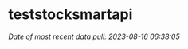 
<!-- README.md is generated from README.Rmd. Please edit that file -->

# teststocksmartapi

*Date of most recent data pull: 2023-08-16 06:38:05*
